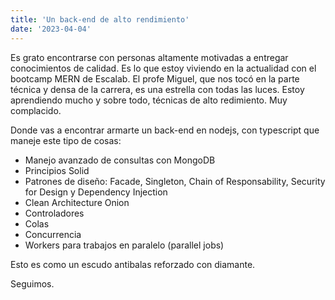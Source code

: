 ```yaml
---
title: 'Un back-end de alto rendimiento'
date: '2023-04-04'
---
```


Es grato encontrarse con personas altamente motivadas a entregar conocimientos de calidad. Es lo que estoy viviendo en la actualidad con el bootcamp MERN de Escalab. El profe Miguel, que nos tocó en la parte técnica y densa de la carrera, es una estrella con todas las luces. Estoy aprendiendo mucho y sobre todo, técnicas de alto redimiento. Muy complacido.

Donde vas a encontrar armarte un back-end en nodejs, con typescript que maneje este tipo de cosas: 

- Manejo avanzado de consultas con MongoDB
- Principios Solid
- Patrones de diseño: Facade, Singleton, Chain of Responsability, Security for Design y Dependency Injection
- Clean Architecture Onion
- Controladores
- Colas
- Concurrencia
- Workers para trabajos en paralelo (parallel jobs)

Esto es como un escudo antibalas reforzado con diamante. 

Seguimos.
